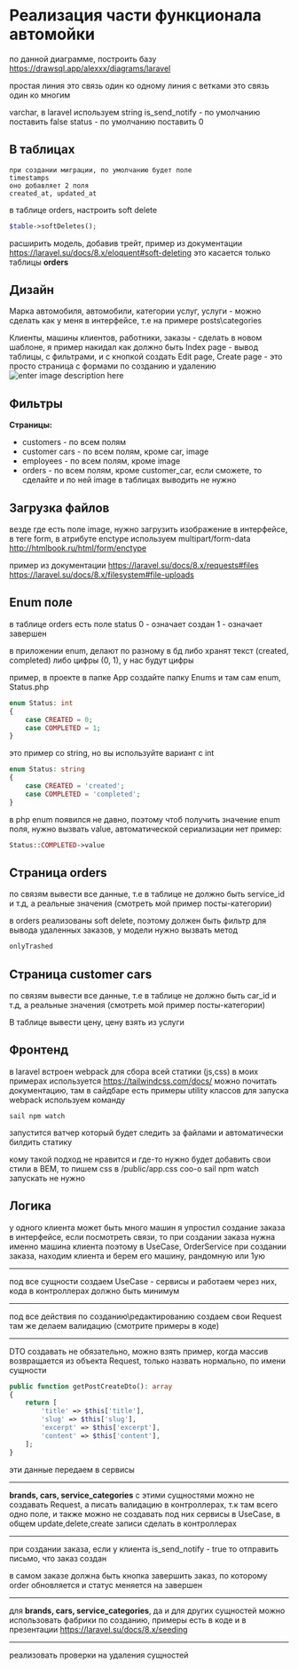 # Реализация части функционала автомойки

по данной диаграмме, построить базу
https://drawsql.app/alexxx/diagrams/laravel

простая линия это связь один ко одному
линия с ветками это связь один ко многим

varchar, в laravel используем string
is_send_notify - по умолчанию поставить false
status - по умолчанию поставить 0

## В таблицах

    при создании миграции, по умолчанию будет поле
    timestamps
    оно добавляет 2 поля
    created_at, updated_at

в таблице orders, настроить soft delete
```php
$table->softDeletes();
```
расширить модель, добавив трейт, пример из документации
https://laravel.su/docs/8.x/eloquent#soft-deleting
это касается только таблицы **orders**

## Дизайн

Марка автомобиля, автомобили, категории услуг, услуги - можно сделать как у меня в интерфейсе, т.е на примере posts\categories

Клиенты, машины клиентов, работники, заказы - сделать в новом шаблоне, я пример накидал как должно быть
Index page - вывод таблицы, с фильтрами, и с кнопкой создать
Edit page, Create page - это просто страница с формами по созданию и удалению
![enter image description here](https://i.gyazo.com/8b62489b0e2c0d2e12b4bd2c6a178b36.png)

## Фильтры

**Страницы:**

 - customers - по всем полям
 - customer cars - по всем полям, кроме car, image
 - employees - по всем полям, кроме image
 - orders - по всем полям, кроме customer_car, если сможете, то сделайте
   и по ней
   image в таблицах выводить не нужно

## Загрузка файлов

везде где есть поле image, нужно загрузить изображение
в интерфейсе, в теге form, в атрибуте enctype используем multipart/form-data
http://htmlbook.ru/html/form/enctype

пример из документации
https://laravel.su/docs/8.x/requests#files
https://laravel.su/docs/8.x/filesystem#file-uploads


## Enum поле

в таблице orders
есть поле status
0 - означает создан
1 - означает завершен

в приложении enum, делают по разному
в бд либо хранят текст (created, completed) либо цифры (0, 1), у нас будут цифры

пример, в проекте в папке App создайте папку Enums и там сам enum, Status.php
```php
enum Status: int
{
    case CREATED = 0;
    case COMPLETED = 1;
}
```
это пример со string, но вы используйте вариант с int
```php
enum Status: string
{
    case CREATED = 'created';
    case COMPLETED = 'completed';
}
```
в php enum появился не давно, поэтому чтоб получить значение enum поля, нужно вызвать value, автоматической сериализации нет
пример:
```php
Status::COMPLETED->value
```
## Страница orders

по связям вывести все данные, т.е в таблице не должно быть service_id и т.д, а реальные значения
(смотреть мой пример посты-категории)

в orders реализованы soft delete, поэтому должен быть фильтр для вывода удаленных заказов,
у модели нужно вызвать метод
```php
onlyTrashed
```

## Страница customer cars
по связям вывести все данные, т.е в таблице не должно быть car_id и т.д, а реальные значения
(смотреть мой пример посты-категории)

В таблице вывести цену, цену взять из услуги


## Фронтенд
в laravel встроен webpack для сбора всей статики (js,css)
в моих примерах используется 
https://tailwindcss.com/docs/
можно почитать  документацию, там в сайдбаре есть примеры utility классов
для запуска webpack  используем команду

    sail npm watch
запустится ватчер который будет следить за файлами и автоматически билдить статику

кому такой подход не нравится и где-то нужно будет добавить свои стили в BEM, 
то пишем css в /public/app.css
соо-о sail npm watch запускать не нужно

## Логика
у одного клиента может быть много машин
я упростил создание заказа в интерфейсе, если посмотреть связи, то при создании заказа нужна именно машина клиента
поэтому в UseCase, OrderService при создании заказа, находим клиента и берем его машину, рандомную или 1ую

---

под все сущности создаем UseCase - сервисы и работаем через них, кода в контроллерах должно быть минимум

---

под все действия по созданию\редактированию создаем свои Request
там же делаем валидацию (смотрите примеры в коде)

---

DTO создавать не обязательно, можно взять пример, когда массив возвращается из объекта Request, только назвать нормально, по имени сущности
```php
public function getPostCreateDto(): array
{
    return [
        'title' => $this['title'],
        'slug' => $this['slug'],
        'excerpt' => $this['excerpt'],
        'content' => $this['content'],
    ];
}
```
эти данные передаем в сервисы

---

**brands, cars, service_categories**
с этими сущностями можно не создавать Request, а писать валидацию в контроллерах, т.к там всего одно поле, и также можно не создавать под них сервисы в UseCase, в общем update,delete,create записи сделать в контроллерах

---

при создании заказа, если у клиента is_send_notify - true
то отправить письмо, что заказ создан

в самом заказе должна быть кнопка завершить заказ, по которому order обновляется и статус меняется на завершен

---

для **brands, cars, service_categories**, да и для других сущностей можно использовать фабрики по созданию, примеры есть в коде и в презентации
https://laravel.su/docs/8.x/seeding

---

реализовать проверки на удаления сущностей
